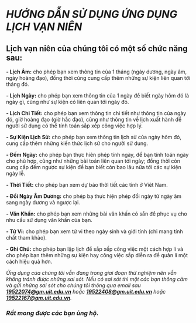 # *HƯỚNG DẪN SỬ DỤNG ỨNG DỤNG LỊCH VẠN NIÊN*

## Lịch vạn niên của chúng tôi có một số chức năng sau:

**- Lịch Âm:** cho phép bạn xem thông tin của 1 tháng (ngày dương, ngày âm, ngày hoàng đạo), đồng thời cũng cung cấp thêm những sự kiện liên quan tới tháng đó.

**- Lịch Ngày:** cho phép bạn xem thông tin của 1 ngày để biết ngày hôm đó là ngày gì, cũng như sự kiện có liên quan tới ngày đó.

**- Lịch Chi Tiết:** cho phép bạn xem thông tin chi tiết như thông tin của ngày đó, giờ hoàng đạo (giờ hắc đạo), cũng như thông tin về lịch xuất hành để người sử dụng có thể tính toán sắp xếp công việc hợp lý.

**- Sự Kiện Lịch Sử:** cho phép bạn xem thông tin lịch sử của ngày hôm đó, cung cấp thêm những kiến thức lịch sử cho người sử dung.

**- Đếm Ngày:** cho phép bạn thực hiên phép tính ngày, để bạn tính toán ngày cho phù hợp, cũng như những bài toán liên quan tới ngày; đồng thời còn cung cấp đếm ngược sự kiện để bạn biết còn bao lâu nữa tới các sự kiện ngày lễ.

**- Thời Tiết:** cho phép bạn xem dự báo thời tiết các tỉnh ở Viêt Nam.

**- Đổi Ngày Âm Dương:** cho phép bạ thực hiện phép đổi ngày từ ngày âm sang ngày dương và ngược lại.

**- Văn Khấn:** cho phép bạn xem những bài văn khấn có sẵn để phục vụ cho nhu cầu sử dụng văn khấn của bạn.

**- Tử Vi:** cho phép bạn xem tử vi theo ngày sinh và giới tính (chỉ mang tính chất tham khảo).

**- Ghi Chú:** cho phép bạn lập lịch để sắp xếp công việc một cách hợp lí và cho phép bạn thêm những sự kiện hay công việc sắp diễn ra để quản lí một cách hiệu quả hơn.

*Ứng dụng của chúng tôi vẫn đang trong giai đoạn thử nghiệm nên vẫn không tránh được những sai sót. Nếu có sai sót thì một các bạn thông cảm và gửi những sai sót cho chúng tôi thông qua email sau **19522074@gm.uit.edu.vn** hoặc **19522408@gm.uit.edu.vn** hoặc **19522167@gm.uit.edu.vn**.*

### *Rất mong được các bạn ủng hộ.*
